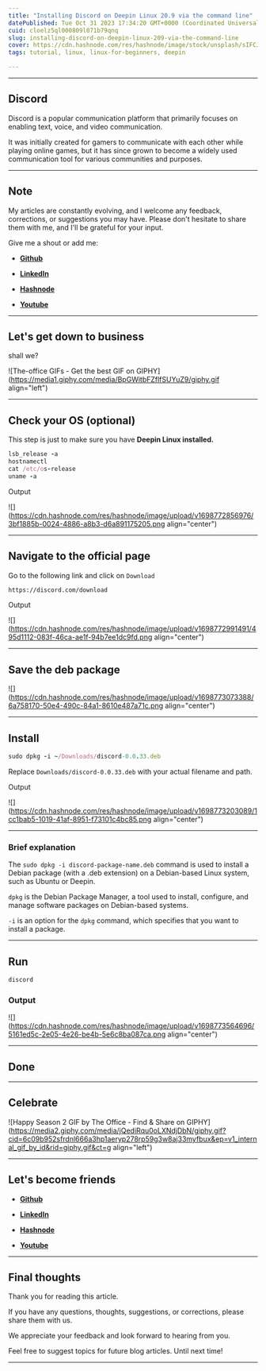 ```yaml
---
title: "Installing Discord on Deepin Linux 20.9 via the command line"
datePublished: Tue Oct 31 2023 17:34:20 GMT+0000 (Coordinated Universal Time)
cuid: cloelz5ql000809l071b79qnq
slug: installing-discord-on-deepin-linux-209-via-the-command-line
cover: https://cdn.hashnode.com/res/hashnode/image/stock/unsplash/sIFCJHrUWPM/upload/293b40e531e8d0e03fab33af210af139.jpeg
tags: tutorial, linux, linux-for-beginners, deepin

---
```


---

## Discord

Discord is a popular communication platform that primarily focuses on enabling text, voice, and video communication.

It was initially created for gamers to communicate with each other while playing online games, but it has since grown to become a widely used communication tool for various communities and purposes.

---

## Note

My articles are constantly evolving, and I welcome any feedback, corrections, or suggestions you may have. Please don't hesitate to share them with me, and I'll be grateful for your input.

Give me a shout or add me:

* [**Github**](https://github.com/elitebughunter)
    
* [**LinkedIn**](https://linkedin.com/in/alexandrecalacaofficial)
    
* [**Hashnode**](https://hashnode.com/onboard?next=/@alexandrecalaca)
    
* [**Youtube**](https://www.youtube.com/@alexandrecalacaofficial)
    

---

## **Let's get down to business**

shall we?

![The-office GIFs - Get the best GIF on GIPHY](https://media1.giphy.com/media/BpGWitbFZflfSUYuZ9/giphy.gif align="left")

---

## Check your OS (optional)

This step is just to make sure you have **Deepin Linux installed.**

```ruby
lsb_release -a
hostnamectl
cat /etc/os-release
uname -a
```

Output

![](https://cdn.hashnode.com/res/hashnode/image/upload/v1698772856976/3bf1885b-0024-4886-a8b3-d6a891175205.png align="center")

---

## Navigate to the official page

Go to the following link and click on `Download`

```apache
https://discord.com/download
```

Output

![](https://cdn.hashnode.com/res/hashnode/image/upload/v1698772991491/495d1112-083f-46ca-ae1f-94b7ee1dc9fd.png align="center")

---

## Save the deb package

![](https://cdn.hashnode.com/res/hashnode/image/upload/v1698773073388/6a758170-50e4-490c-84a1-8610e487a71c.png align="center")

---

## Install

```ruby
sudo dpkg -i ~/Downloads/discord-0.0.33.deb
```

Replace `Downloads/discord-0.0.33.deb` with your actual filename and path.

Output

![](https://cdn.hashnode.com/res/hashnode/image/upload/v1698773203089/1cc1bab5-1019-41af-8951-f73101c4bc85.png align="center")

---

### Brief explanation

The `sudo dpkg -i discord-package-name.deb` command is used to install a Debian package (with a .deb extension) on a Debian-based Linux system, such as Ubuntu or Deepin.

`dpkg` is the Debian Package Manager, a tool used to install, configure, and manage software packages on Debian-based systems.

`-i` is an option for the `dpkg` command, which specifies that you want to install a package.

---

## Run

```apache
discord
```

### Output

![](https://cdn.hashnode.com/res/hashnode/image/upload/v1698773564696/5161ed5c-2e05-4e26-be4b-5e6c8ba087ca.png align="center")

---

## Done

---

## **Celebrate**

![Happy Season 2 GIF by The Office - Find & Share on GIPHY](https://media2.giphy.com/media/jQediRqu0oLXNdjDbN/giphy.gif?cid=6c09b952sfrdnl666a3hp1aeryp278rp59g3w8aj33myfbux&ep=v1_internal_gif_by_id&rid=giphy.gif&ct=g align="left")

---

## **Let's become friends**

* [**Github**](https://github.com/elitebughunter)
    
* [**LinkedIn**](https://linkedin.com/in/alexandrecalacaofficial)
    
* [**Hashnode**](https://hashnode.com/onboard?next=/@alexandrecalaca)
    
* [**Youtube**](https://www.youtube.com/@alexandrecalacaofficial)
    

---

## Final thoughts

Thank you for reading this article.

If you have any questions, thoughts, suggestions, or corrections, please share them with us.

We appreciate your feedback and look forward to hearing from you.

Feel free to suggest topics for future blog articles. Until next time!

---